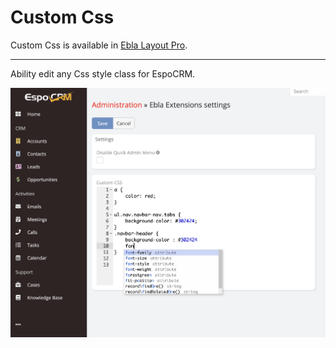 # Custom Css


Custom Css is available in [Ebla Layout Pro](https://www.eblasoft.com.tr/espocrm-extension-page/espocrm-layout-pro).

---

Ability edit any Css style class for EspoCRM.

![custom-css](../../_static/images/extensions/layout-pro/custom-css.png)
